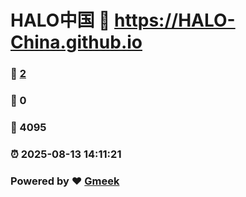 # HALO中国 :link: https://HALO-China.github.io 
### :page_facing_up: [2](https://HALO-China.github.io/tag.html) 
### :speech_balloon: 0 
### :hibiscus: 4095 
### :alarm_clock: 2025-08-13 14:11:21 
### Powered by :heart: [Gmeek](https://github.com/Meekdai/Gmeek)
